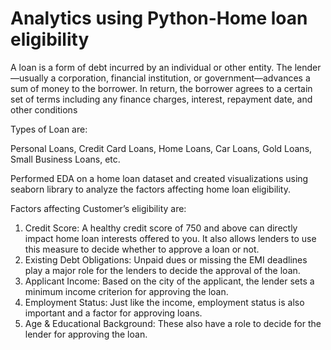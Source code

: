 # Analytics using Python-Home loan eligibility
A loan is a form of debt incurred by an individual or other entity. The lender—usually a corporation, financial institution, or government—advances a sum of money to the borrower. In return, the borrower agrees to a certain set of terms including any finance charges, interest, repayment date, and other conditions

Types of Loan are:

Personal Loans, Credit Card Loans, Home Loans, Car Loans, Gold Loans, Small Business Loans, etc.	

Performed EDA on a home loan dataset and created visualizations using seaborn library to analyze the factors affecting home loan eligibility.

Factors affecting Customer’s eligibility are:
1. Credit Score:
A healthy credit score of 750 and above can directly impact home loan interests offered to you. It also allows lenders to use this measure to decide whether to approve a loan or not.
2. Existing Debt Obligations:
Unpaid dues or missing the EMI deadlines play a major role for the lenders to decide the approval of the loan.
3. Applicant Income:
Based on the city of the applicant, the lender sets a minimum income criterion for approving the loan.
4. Employment Status:
Just like the income, employment status is also important and a factor for approving loans.
5. Age & Educational Background:
These also have a role to decide for the lender for approving the loan.


